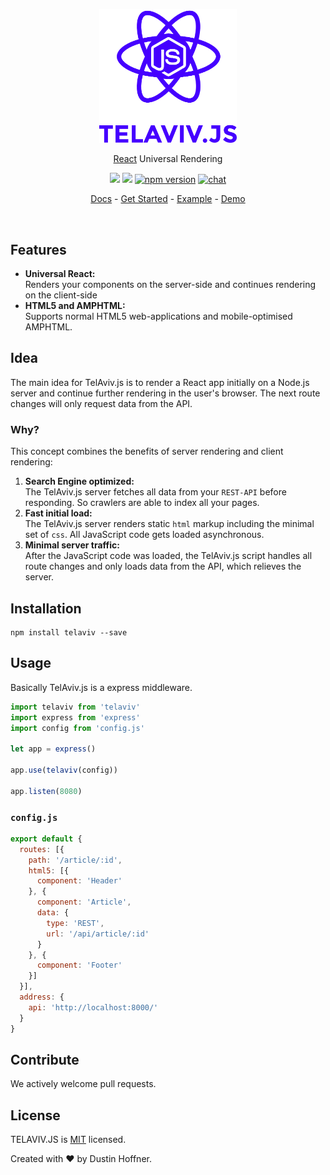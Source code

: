 <p align="center"><img src="docs/img/telavivjs.png" width=220></p>
<p align="center"><a href="https://github.com/facebook/react">React</a> Universal Rendering</p>
<p align="center"><a href="https://travis-ci.org/dustin-H/bauhaus-ui"><img src="https://travis-ci.org/dustin-H/bauhaus-ui.svg"/></a> <a href="https://codeclimate.com/github/dustin-H/bauhaus-ui"><img src="https://codeclimate.com/github/dustin-H/bauhaus-ui/badges/gpa.svg" /></a> <a href="https://www.npmjs.com/package/bauhaus-ui"><img src="https://badge.fury.io/js/bauhaus-ui.svg" alt="npm version" height="18"></a> <a href="https://gitter.im/dustin-H/bauhaus-ui?utm_source=badge&utm_medium=badge&utm_campaign=pr-badge&utm_content=badge"><img src="https://badges.gitter.im/dustin-H/bauhaus-ui.svg" alt="chat" height="18"></a></p>
<p align="center"><a href="https://github.com/dustin-H/bauhaus-ui/blob/master/docs/README.md">Docs</a> - <a href="https://github.com/dustin-H/bauhaus-ui/blob/master/docs/GetStarted.md">Get Started</a> - <a href="https://github.com/dustin-H/bauhaus-ui-example">Example</a> - <a href="https://github.com/dustin-H/bauhaus-ui#demo">Demo</a></p>

<br/>

## Features
- **Universal React:**   
Renders your components on the server-side and continues rendering on the client-side
- **HTML5 and AMPHTML:**  
Supports normal HTML5 web-applications and mobile-optimised AMPHTML.

## Idea
The main idea for TelAviv.js is to render a React app initially on a Node.js server and continue further rendering in the user's browser. The next route changes will only request data from the API.

### Why?
This concept combines the benefits of server rendering and client rendering:

1. **Search Engine optimized:**  
The TelAviv.js server fetches all data from your `REST-API` before responding. So crawlers are able to index all your pages.
2. **Fast initial load:**  
The TelAviv.js server renders static `html` markup including the minimal set of `css`. All JavaScript code gets loaded asynchronous.
3. **Minimal server traffic:**  
After the JavaScript code was loaded, the TelAviv.js script handles all route changes and only loads data from the API, which relieves the server.

## Installation
```
npm install telaviv --save
```

## Usage
Basically TelAviv.js is a express middleware.

```js
import telaviv from 'telaviv'
import express from 'express'
import config from 'config.js'

let app = express()

app.use(telaviv(config))

app.listen(8080)
```

### `config.js`
```js
export default {
  routes: [{
    path: '/article/:id',
    html5: [{
      component: 'Header'
    }, {
      component: 'Article',
      data: {
        type: 'REST',
        url: '/api/article/:id'
      }
    }, {
      component: 'Footer'
    }]
  }],
  address: {
    api: 'http://localhost:8000/'
  }
}
```

## Contribute
We actively welcome pull requests.

## License
TELAVIV.JS is [MIT](https://github.com/dustin-H/telaviv/blob/master/LICENSE) licensed.

Created with ♥ by Dustin Hoffner.
